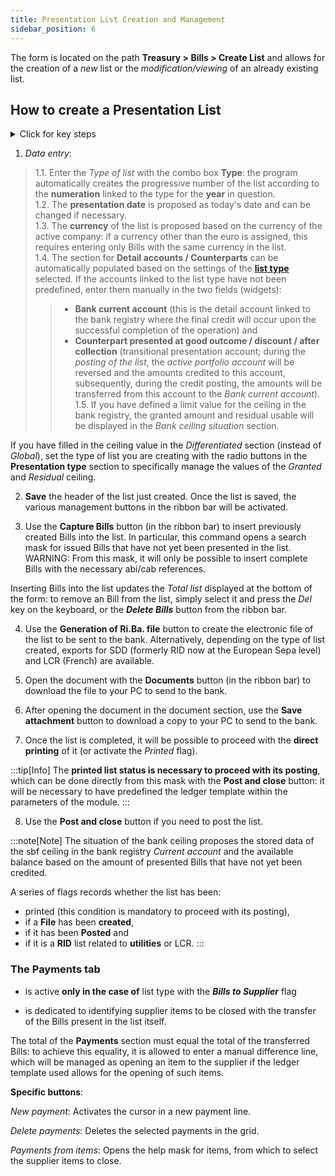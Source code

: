 ```yaml
---
title: Presentation List Creation and Management
sidebar_position: 6
---
```


The form is located on the path **Treasury > Bills > Create List** and allows for the creation of a *new* list or the *modification/viewing* of an already existing list.

## How to create a Presentation List

<details>

  <summary>Click for key steps</summary>
 
  1. Retrieve the **Type** (of list); if you have associated Detail accounts / Counterparts, these fields will automatically load as well; otherwise, enter them manually;  
  2. **Save** the header just created;  
  3. Use the **Capture Bills** button (in the ribbon bar) to insert already created Bills into the list;  
  4. Use the **File Creation Ri.Ba.** button (in the ribbon bar) to create the electronic file to be sent to the bank;  
  5. Open the list with the **Documents** button (in the ribbon bar) to access the attached electronic file;  
  6. After opening the electronic file, use **Save attachment** to download a copy to your PC to send to the bank;  
  7. Print the list or activate the **Printed** flag;  
  8. Use **Post and close** if you want to post the list.

</details>

1. *Data entry*:  

> 1.1. Enter the *Type of list* with the combo box **Type**: the program automatically creates the progressive number of the list according to the **numeration** linked to the type for the **year** in question.  
>1.2. The **presentation date** is proposed as today's date and can be changed if necessary.  
>1.3. The **currency** of the list is proposed based on the currency of the active company: if a currency other than the euro is assigned, this requires entering only Bills with the same currency in the list.  
>1.4. The section for **Detail accounts / Counterparts** can be automatically populated based on the settings of the [**list type**](/docs/configurations/tables/treasury/bills-portfolio-module-tables/bills-list-presentation-types) selected. If the accounts linked to the list type have not been predefined, enter them manually in the two fields (widgets): 
>> - **Bank current account** (this is the detail account linked to the bank registry where the final credit will occur upon the successful completion of the operation) and      
>> - **Counterpart presented at good outcome / discount / after collection** (transitional presentation account; during the *posting of the list*, the *active portfolio account* will be reversed and the amounts credited to this account, subsequently, during the credit posting, the amounts will be transferred from this account to the *Bank current account*).  
> 1.5. If you have defined a limit value for the ceiling in the bank registry, the granted amount and residual usable will be displayed in the *Bank ceiling situation* section.  

If you have filled in the ceiling value in the *Differentiated* section (instead of *Global*), set the type of list you are creating with the radio buttons in the **Presentation type** section to specifically manage the values of the *Granted* and *Residual* ceiling.

2. **Save** the header of the list just created. Once the list is saved, the various management buttons in the ribbon bar will be activated. 

3. Use the **Capture Bills** button (in the ribbon bar) to insert previously created Bills into the list. In particular, this command opens a search mask for issued Bills that have not yet been presented in the list. WARNING: From this mask, it will only be possible to insert complete Bills with the necessary abi/cab references.

Inserting Bills into the list updates the *Total list* displayed at the bottom of the form: to remove an Bill from the list, simply select it and press the *Del* key on the keyboard, or the ***Delete Bills*** button from the ribbon bar.

4. Use the **Generation of Ri.Ba. file** button to create the electronic file of the list to be sent to the bank. Alternatively, depending on the type of list created, exports for SDD (formerly RID now at the European Sepa level) and LCR (French) are available.

5. Open the document with the **Documents** button (in the ribbon bar) to download the file to your PC to send to the bank.  

6. After opening the document in the document section, use the **Save attachment** button to download a copy to your PC to send to the bank.

7. Once the list is completed, it will be possible to proceed with the **direct printing** of it (or activate the *Printed* flag). 

:::tip[Info]
The **printed list status is necessary to proceed with its posting**, which can be done directly from this mask with the **Post and close** button: it will be necessary to have predefined the ledger template within the parameters of the module.
:::

8. Use the **Post and close** button if you need to post the list.

:::note[Note]
The situation of the bank ceiling proposes the stored data of the sbf ceiling in the bank registry *Current account* and the available balance based on the amount of presented Bills that have not yet been credited.

A series of flags records whether the list has been: 
- printed (this condition is mandatory to proceed with its posting), 
- if a **File** has been **created**, 
- if it has been **Posted** and 
- if it is a **RID** list related to **utilities** or LCR.
:::

### The **Payments** tab 

- is active **only in the case of** list type with the ***Bills to Supplier*** flag

- is dedicated to identifying supplier items to be closed with the transfer of the Bills present in the list itself. 

The total of the **Payments** section must equal the total of the transferred Bills: to achieve this equality, it is allowed to enter a manual difference line, which will be managed as opening an item to the supplier if the ledger template used allows for the opening of such items.

**Specific buttons**:

*New payment*: Activates the cursor in a new payment line.

*Delete payments*: Deletes the selected payments in the grid.

*Payments from items*: Opens the help mask for items, from which to select the supplier items to close.